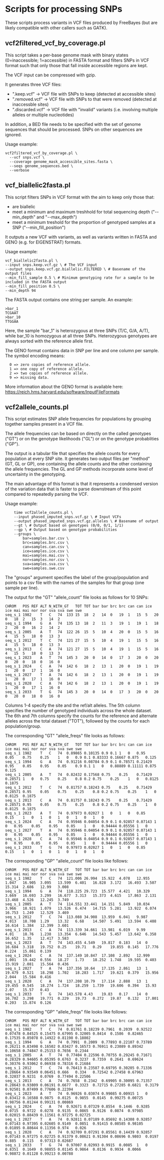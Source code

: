 # Scripts for processing SNPs

These scripts process variants in VCF files produced by FreeBayes (but are likely compatible with other callers such as GATK).

## vcf2filtered_vcf_by_coverage.pl

This script takes a per-base genome mask with binary states (0=inaccessible; 1=accessible) in FASTA format and filters SNPs in VCF format such that only those that fall inside accessible regions are kept.

The VCF input can be compressed with gzip.

It generates three VCF files:

- ".keep.vcf"       -> VCF file with SNPs to keep (detected at accessible sites)
- ".removed.vcf"    -> VCF file with SNPs to that were removed (detected at inaccessble sites)
- ".discarded.vcf"  -> VCF file with "invalid" variants (i.e. involving multiple alleles or multiple nucleotides) 

In addition, a BED file needs to be specified with the set of genome sequences that should be processed. SNPs on other sequences are ignored.

Usage example:

    vcf2filtered_vcf_by_coverage.pl \
      --vcf snps.vcf \
      --coverage genome_mask_accessible_sites.fasta \
      --seqs genome_sequences.bed \
      --verbose

## vcf_biallelic2fasta.pl

This script filters SNPs in VCF format with the aim to keep only those that:

- are biallelic
- meet a minimum and maximum treshhold for total sequencing depth ("--min_depth" and "--max_depth")
- meet a minimum treshold for the proportion of genotyped samples at a SNP ("--min_fill_position")

It outputs a new VCF with variants, as well as variants written in FASTA and GENO (e.g. for EIGENSTRAT) formats.

Usage example:
    
    vcf_biallelic2fasta.pl \
    --input snps.keep.vcf.gz \ # The VCF input
    --output snps.keep.vcf.gz.biallelic.FILTERED \ # Basename of the output files
    --min_fill_sample 0.5 \ # Minimum genotyping rate for a sample to be included in the FASTA output
    --min_fill_position 0.5 \
    --min_depth 94
    
The FASTA output contains one string per sample. An example:

    >bar_1
    TCGAAT
    >bar_10
    TTGGAA

Here, the sample "bar_1" is heterozygous at three SNPs (T/C, G/A, A/T), while bar_10 is homozygous at all three SNPs. Heterozygous genotypes are always sorted with the reference allele first.

The GENO format contains data in SNP per line and one column per sample. The symbol encoding means:

      0 => zero copies of reference allele.
      1 => one copy of reference allele.
      2 => two copies of reference allele.
      9 => missing data.

More information about the GENO format is available here: https://reich.hms.harvard.edu/software/InputFileFormats

## vcf2allele_counts.pl

This script estimates SNP allele frequencies for populations by grouping together samples present in a VCF file.

The allele frequencies can be based on directly on the called genotypes ("GT") or on the genotype likelihoods ("GL") or on the genotype probablities ("GP").

The output is a tabular file that specifies the allele counts for every population at every SNP site. It generates two output files per "method" (GT, GL or GP), one containing the allele counts and the other containing the allele frequencies. The GL and GP methods incorporate some level of uncertainty in the genotyping.

The main advantage of this format is that it represents a condensed version of the variation data that is faster to parse downstream of this point compared to repeatedly parsing the VCF.

Usage example:

        time vcf2allele_counts.pl \
        --input phased_imputed_snps.vcf.gz \ # Input VCFs
        --output phased_imputed_snps.vcf.gz.alleles \ # Basename of output
        --gt \ # Output based on genotypes (0/0, 0/1, 1/1)
        --gp \ # Output based on genotype probabilities
        --groups \
            bar=samples.bar.csv \
            brc=samples.brc.csv \
            can=samples.can.csv \
            ice=samples.ice.csv \
            mai=samples.mai.csv \
            nor=samples.nor.csv \
            sva=samples.sva.csv \
            swe=samples.swe.csv
                
 The "groups" argument specifies the label of the group/population and points to a csv file with the names of the samples for that group (one sample per line).
 
 The output for the "GT" "allele_count" file looks as follows for 10 SNPs:
 
    CHROM	POS	REF	ALT	N_WITH_GT	TOT	TOT	bar	bar	brc	brc	can	can	ice	ice	mai	mai	nor	nor	sva	sva	swe	swe
    seq_s_1	1982	T	C	74	133	15	18	2	14	0	19	1	15	5	20	0	18	2	15	3	14	2
    seq_s_1	1994	G	A	74	135	13	18	2	11	3	19	1	19	1	18	2	20	0	16	2	14	2
    seq_s_1	2005	A	T	74	122	26	15	5	10	4	20	0	15	5	16	4	15	5	18	0	13	3
    seq_s_1	2012	T	C	74	121	27	15	5	10	4	19	1	15	5	16	4	15	5	18	0	13	3
    seq_s_1	2013	C	A	74	121	27	15	5	10	4	19	1	15	5	16	4	15	5	18	0	13	3
    seq_s_1	2023	A	T	74	145	3	20	0	14	0	17	3	20	0	20	0	20	0	18	0	16	0
    seq_s_1	2024	C	A	74	142	6	18	2	13	1	20	0	19	1	19	1	20	0	17	1	16	0
    seq_s_1	2027	T	A	74	142	6	18	2	13	1	20	0	19	1	19	1	20	0	17	1	16	0
    seq_s_1	2028	C	A	74	142	6	18	2	13	1	20	0	19	1	19	1	20	0	17	1	16	0
    seq_s_1	2033	T	G	74	145	3	20	0	14	0	17	3	20	0	20	0	20	0	18	0	16	0

Columns 1-4 specify the site and the ref/alt alleles. The 5th column specifies the number of genotyped individuals across the whole dataset. The 6th and 7th columns specify the counts for the reference and alternate alleles across the total dataset ("TOT"), followed by the counts for each population/group.

The corresponding "GT" "allele_freqs" file looks as follows:

    CHROM	POS	REF	ALT	N_WITH_GT	TOT	TOT	bar	bar	brc	brc	can	can	ice	ice	mai	mai	nor	nor	sva	sva	swe	swe
    seq_s_1	1982	T	C	74	0.89865	0.10135	0.9	0.1	1	0	0.95	0.05	0.75	0.25	1	0	0.9	0.1	0.83333	0.16667	0.875	0.125
    seq_s_1	1994	G	A	74	0.91216	0.08784	0.9	0.1	0.78571	0.21429	0.95	0.05	0.95	0.05	0.9	0.1	1	0	0.88889	0.11111	0.875	0.125
    seq_s_1	2005	A	T	74	0.82432	0.17568	0.75	0.25	0.71429	0.28571	1	0	0.75	0.25	0.8	0.2	0.75	0.25	1	0	0.8125	0.1875
    seq_s_1	2012	T	C	74	0.81757	0.18243	0.75	0.25	0.71429	0.28571	0.95	0.05	0.75	0.25	0.8	0.2	0.75	0.25	1	0	0.8125	0.1875
    seq_s_1	2013	C	A	74	0.81757	0.18243	0.75	0.25	0.71429	0.28571	0.95	0.05	0.75	0.25	0.8	0.2	0.75	0.25	1	0	0.8125	0.1875
    seq_s_1	2023	A	T	74	0.97973	0.02027	1	0	1	0	0.85	0.15	1	0	1	0	1	0	1	0	1	0
    seq_s_1	2024	C	A	74	0.95946	0.04054	0.9	0.1	0.92857	0.07143	1	0	0.95	0.05	0.95	0.05	1	0	0.94444	0.05556	1	0
    seq_s_1	2027	T	A	74	0.95946	0.04054	0.9	0.1	0.92857	0.07143	1	0	0.95	0.05	0.95	0.05	1	0	0.94444	0.05556	1	0
    seq_s_1	2028	C	A	74	0.95946	0.04054	0.9	0.1	0.92857	0.07143	1	0	0.95	0.05	0.95	0.05	1	0	0.94444	0.05556	1	0
    seq_s_1	2033	T	G	74	0.97973	0.02027	1	0	1	0	0.85	0.15	1	0	1	0	1	0	1	0	1	0

The corresponding "GP" "allele_count" file looks like follows:

    CHROM	POS	REF	ALT	N_WITH_GT	TOT	TOT	bar	bar	brc	brc	can	can	ice	ice	mai	mai	nor	nor	sva	sva	swe	swe
    seq_s_1	1982	T	C	74	121.006	26.994	15.922	4.078	12.955	1.047	16.905	3.095	13.599	6.401	16.828	3.172	16.493	3.507	15.314	2.686	12.99	3.008
    seq_s_1	1994	G	A	74	118.225	29.723	15.577	4.421	10.329	3.669	16.693	3.299	16.677	3.313	15.373	4.615	17.863	2.131	13.468	4.526	12.245	3.749
    seq_s_1	2005	A	T	74	114.551	33.441	14.151	5.849	10.034	3.966	18.921	1.079	13.526	6.474	14.715	5.281	13.922	6.074	16.753	1.249	12.529	3.469
    seq_s_1	2012	T	C	74	113.088	34.908	13.959	6.041	9.987	4.013	18.708	1.29	13.32	6.68	14.507	5.491	13.594	6.408	16.614	1.384	12.399	3.601
    seq_s_1	2013	C	A	74	113.339	34.661	13.981	6.019	9.99	4.01	18.76	1.238	13.354	6.646	14.543	5.457	13.642	6.358	16.652	1.35	12.417	3.583
    seq_s_1	2023	A	T	74	143.455	4.549	19.817	0.183	14	0	16.684	3.318	19.752	0.25	19.71	0.29	19.855	0.145	17.776	0.224	15.861	0.139
    seq_s_1	2024	C	A	74	137.149	10.847	17.108	2.892	12.999	1.001	19.442	0.556	18.27	1.73	18.252	1.748	19.595	0.403	15.919	2.081	15.564	0.436
    seq_s_1	2027	T	A	74	137.356	10.64	17.135	2.861	13	1	19.479	0.521	18.298	1.702	18.283	1.717	19.621	0.379	15.956	2.044	15.584	0.416
    seq_s_1	2028	C	A	74	137.208	10.79	17.114	2.888	13	1	19.455	0.545	18.274	1.724	18.259	1.739	19.606	0.394	15.93	2.07	15.57	0.43
    seq_s_1	2033	T	G	74	143.578	4.43	19.83	0.17	14	0	16.702	3.298	19.771	0.229	19.73	0.272	19.87	0.132	17.801	0.203	15.874	0.126

The corresponding "GP" "allele_freqs" file looks like follows:

    CHROM	POS	REF	ALT	N_WITH_GT	TOT	TOT	bar	bar	brc	brc	can	can	ice	ice	mai	mai	nor	nor	sva	sva	swe	swe
    seq_s_1	1982	T	C	74	0.81761	0.18239	0.7961	0.2039	0.92522	0.07478	0.84525	0.15475	0.67995	0.32005	0.8414	0.1586	0.82465	0.17535	0.85078	0.14922	0.81198	0.18802
    seq_s_1	1994	G	A	74	0.7991	0.2009	0.77893	0.22107	0.73789	0.26211	0.83498	0.16502	0.83427	0.16573	0.76911	0.23089	0.89342	0.10658	0.74847	0.25153	0.7656	0.2344
    seq_s_1	2005	A	T	74	0.77404	0.22596	0.70755	0.29245	0.71671	0.28329	0.94605	0.05395	0.6763	0.3237	0.7359	0.2641	0.69624	0.30376	0.93062	0.06938	0.78316	0.21684
    seq_s_1	2012	T	C	74	0.76413	0.23587	0.69795	0.30205	0.71336	0.28664	0.93549	0.06451	0.666	0.334	0.72542	0.27458	0.67963	0.32037	0.9231	0.0769	0.77494	0.22506
    seq_s_1	2013	C	A	74	0.7658	0.2342	0.69905	0.30095	0.71357	0.28643	0.93809	0.06191	0.6677	0.3323	0.72715	0.27285	0.6821	0.3179	0.92501	0.07499	0.77606	0.22394
    seq_s_1	2023	A	T	74	0.96926	0.03074	0.99085	0.00915	1	0	0.83412	0.16588	0.9875	0.0125	0.9855	0.0145	0.99275	0.00725	0.98756	0.01244	0.99131	0.00869
    seq_s_1	2024	C	A	74	0.92671	0.07329	0.8554	0.1446	0.9285	0.0715	0.9722	0.0278	0.9135	0.0865	0.9126	0.0874	0.97985	0.02015	0.88439	0.11561	0.97275	0.02725
    seq_s_1	2027	T	A	74	0.92811	0.07189	0.85692	0.14308	0.92857	0.07143	0.97395	0.02605	0.9149	0.0851	0.91415	0.08585	0.98105	0.01895	0.88644	0.11356	0.974	0.026
    seq_s_1	2028	C	A	74	0.92709	0.07291	0.85561	0.14439	0.92857	0.07143	0.97275	0.02725	0.91379	0.08621	0.91304	0.08696	0.9803	0.0197	0.885	0.115	0.97313	0.02687
    seq_s_1	2033	T	G	74	0.97007	0.02993	0.9915	0.0085	1	0	0.8351	0.1649	0.98855	0.01145	0.9864	0.0136	0.9934	0.0066	0.98872	0.01128	0.99213	0.00788

 
